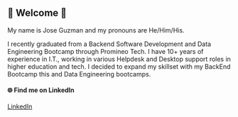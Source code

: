 ## :bear: Welcome :bear:

My name is Jose Guzman and my pronouns are He/Him/His.   

I recently graduated from a Backend Software Development and Data Engineering Bootcamp through Promineo Tech. I have 10+ years of experience in I.T., working in various Helpdesk and Desktop support roles in higher education and tech. I decided to expand my skillset with my BackEnd Bootcamp this and Data Engineering bootcamps.

#### :globe_with_meridians: Find me on LinkedIn 
<a href="https://www.linkedin.com/in/jose-guzman-jr/"> LinkedIn </a>

<!--
**jg764609/jg764609** is a ✨ _special_ ✨ repository because its `README.md` (this file) appears on your GitHub profile.

Here are some ideas to get you started:

- 🔭 I’m currently working on ...
- 🌱 I’m currently learning ...
- 👯 I’m looking to collaborate on ...
- 🤔 I’m looking for help with ...
- 💬 Ask me about ...
- 📫 How to reach me: ...
- 😄 Pronouns: ...
- ⚡ Fun fact: ...
-->
